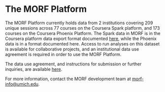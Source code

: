 # The MORF Platform

The MORF Platform currently holds data from 2 institutions covering 209 unique sessions across 77 courses on the Coursera Spark platform, and 173 courses on the Coursera Phoenix Platform. The Spark data in MORF is in the Coursera platform data export format documented [here](https://spark-public.s3.amazonaws.com/mooc/data_exports.pdf), while the Phoenix data is in a format documented here. Access to run analyses on this dataset is available for collaborative projects, and an institutional data use agreement is required in order to use the MORF Platform. 

The data use agreement, and instructions for submission or further inquiries, are available [here](https://docs.google.com/document/d/1oZNkaPDRG0wgJTcIS7viqE-KhENr4skhOQ3vc9s_xSw/edit#heading=h.gjdgxs).

For more information, contact the MORF development team at morf-info@umich.edu.
